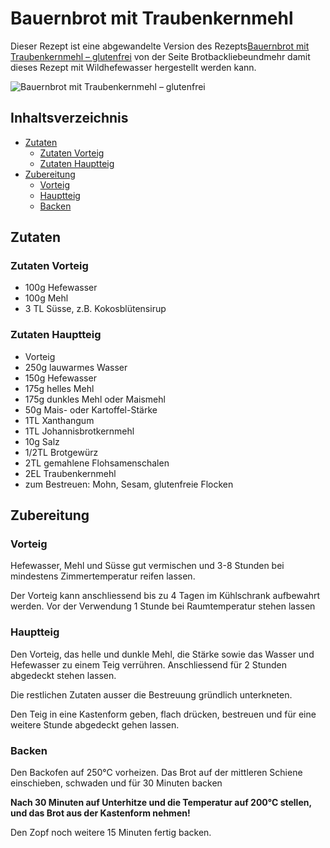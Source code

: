 # Bauernbrot mit Traubenkernmehl

Dieser Rezept ist eine abgewandelte Version des Rezepts[Bauernbrot mit Traubenkernmehl – glutenfrei](https://brotbackliebeundmehr.com/2015/12/27/bauernbrot-mit-traubenkernmehl-glutenfrei/ "Bauernbrot mit Traubenkernmehl – glutenfrei") von der Seite Brotbackliebeundmehr damit dieses Rezept mit Wildhefewasser hergestellt werden kann.

![Bauernbrot mit Traubenkernmehl – glutenfrei](https://brotbackliebeundmehr.com/wp-content/uploads/2015/12/img_9768.jpg)

<h2>Inhaltsverzeichnis</h2>

<!-- TOC depthFrom:2 -->

- [Zutaten](#zutaten)
  - [Zutaten Vorteig](#zutaten-vorteig)
  - [Zutaten Hauptteig](#zutaten-hauptteig)
- [Zubereitung](#zubereitung)
  - [Vorteig](#vorteig)
  - [Hauptteig](#hauptteig)
  - [Backen](#backen)

<!-- /TOC -->

## Zutaten

### Zutaten Vorteig

- 100g Hefewasser
- 100g Mehl
- 3 TL Süsse, z.B. Kokosblütensirup

### Zutaten Hauptteig

- Vorteig
- 250g lauwarmes Wasser
- 150g Hefewasser
- 175g helles Mehl
- 175g dunkles Mehl oder Maismehl
- 50g Mais- oder Kartoffel-Stärke
- 1TL Xanthangum
- 1TL Johannisbrotkernmehl
- 10g Salz
- 1/2TL Brotgewürz
- 2TL gemahlene Flohsamenschalen
- 2EL Traubenkernmehl
- zum Bestreuen: Mohn, Sesam, glutenfreie Flocken

## Zubereitung

### Vorteig

Hefewasser, Mehl und Süsse gut vermischen und 3-8 Stunden bei mindestens Zimmertemperatur reifen lassen.

Der Vorteig kann anschliessend bis zu 4 Tagen im Kühlschrank aufbewahrt werden.
Vor der Verwendung 1 Stunde bei Raumtemperatur stehen lassen

### Hauptteig

Den Vorteig, das helle und dunkle Mehl, die Stärke sowie das Wasser und Hefewasser zu einem Teig verrühren. Anschliessend für 2 Stunden abgedeckt stehen lassen.

Die restlichen Zutaten ausser die Bestreuung gründlich unterkneten.

Den Teig in eine Kastenform geben, flach drücken, bestreuen und für eine weitere Stunde abgedeckt gehen lassen.



### Backen

Den Backofen auf 250°C vorheizen.
Das Brot auf der mittleren Schiene einschieben, schwaden und für 30 Minuten backen

**Nach 30 Minuten auf Unterhitze und die Temperatur auf 200°C stellen, und das Brot aus der Kastenform nehmen!**

Den Zopf noch weitere 15 Minuten fertig backen.
